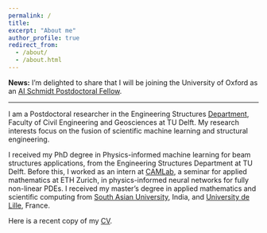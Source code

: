 ```yaml
---
permalink: /
title: 
excerpt: "About me"
author_profile: true
redirect_from: 
  - /about/
  - /about.html
---
```


**News:** I’m delighted to share that I will be joining the University of Oxford as an [AI Schmidt Postdoctoral Fellow](https://www.mpls.ox.ac.uk/research-funding/internal-research-funding/the-eric-and-wendy-schmidt-ai-in-science-postdoctoral-fellowship-program).

---

I am a Postdoctoral researcher in the Engineering Structures [Department](https://www.tudelft.nl/citg/over-faculteit/afdelingen/engineering-structures/sections-labs/railway-engineering/staff), Faculty of Civil Engineering and Geosciences at TU Delft. My research interests focus on the fusion of scientific machine learning and structural engineering. 

I received my PhD degree in Physics-informed machine learning for beam structures applications, from the Engineering Structures Department at TU Delft. Before this, I worked as an intern at [CAMLab](https://camlab.ethz.ch), a seminar for applied mathematics at ETH Zurich, in physics-informed neural networks for fully non-linear PDEs. I received my master’s degree in applied mathematics and scientific computing from [South Asian University](https://sau.int), India, and [University de Lille](https://www.univ-lille.fr), France.

Here is a recent copy of my  [CV](https://taniyakapoor.github.io/files/Taniya_CV_new.pdf).
